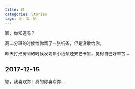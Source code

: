 ```yaml
---
title: 颖
categories: Stories
tags: 你，我，她
---
```


颖，你知道吗？

高二分班的时候给你留了一张纸条，但是没敢给你。

昨天打扫房间的时候发现那小纸条还夹在书里，觉得自己好辛苦....


## 2017-12-15

颖，我喜欢你！真的你喜欢你....
